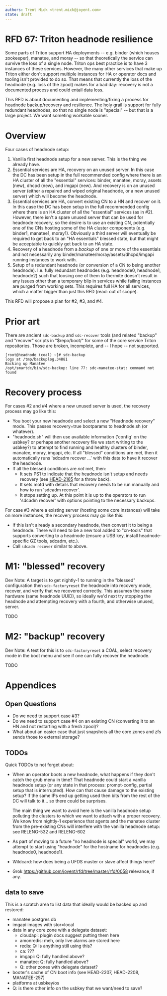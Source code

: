 ```yaml
---
authors: Trent Mick <trent.mick@joyent.com>
state: draft
---
```


# RFD 67: Triton headnode resilience

Some parts of Triton support HA deployments -- e.g. binder (which houses
zookeeper), manatee, and moray -- so that theoretically the service can survive
the loss of a single node. Triton ops best practice is to have 3 instances of
these services. However, the many other services that make up Triton either
don't support multiple instances for HA or operator docs and tooling isn't
provided to do so. That means that currently the loss of the headnode (e.g. loss
of the zpool) makes for a bad day: recovery is not a documented process and
could entail data loss.

This RFD is about documenting and implementing/fixing a process for headnode
backup/recovery and resilience. The holy grail is support for fully redundant
headnodes, so that no single node is "special" -- but that is a large
project. We want someting workable sooner.

# Overview

Four cases of headnode setup:

1. Vanilla first headnode setup for a new server. This is the thing we already
   have.
2. Essential services are HA, recovery on an unused server.
   In this case the DC has been setup in the full recommended config where there
   is an HA cluster of all the "essential" services: binder, manatee, moray,
   assets (new), dhcpd (new), and imgapi (new). And recovery is on an unused
   server (either a repaired and wiped original headnode, or a new unused
   server) which will become the headnode.
3. Essential services are HA, convert existing CN to a HN and recover on it.
   In this case the DC has been setup in the full recommended config
   where there is an HA cluster of all the "essential" services (as in #2).
   However, there isn't a spare unused server that can be used for headnode
   recovery, so the desire is to use an existing CN, potentially one of the
   CNs hosting some of the HA cluster components (e.g. binder1, manatee1,
   moray1). Obviously a third server will eventually be required to get back
   to an "HA essentials" blessed state, but that might be acceptable to quickly
   get back to an HA state.
4. Recovery of a headnode from a *backup* of one or more of the essentials
   and not necessarily any binder/manatee/moray/assets/dhcpd/imgapi running
   instances to work with.
5. Setup of a redundant headnode (or conversion of a CN to being another
   headnode). I.e. fully redundant headnodes (e.g. headnode0,
   headnode1, headnode2) such that loosing one of them to thermite doesn't
   result in any issues other than a temporary blip in services while failing
   instances are purged from working sets. This requires full HA for all
   services, which a matter bigger than just this RFD (read: out of scope).

This RFD will propose a plan for #2, #3, and #4.


# Prior art

There are ancient `sdc-backup` and `sdc-recover` tools (and related "backup"
and "recover" scripts in "$repo/boot/" for some of the core service Triton
repositories. Those are broken, incomplete, and -- I hope -- not supported.

    [root@headnode (coal) ~]# sdc-backup
    logs at /tmp/backuplog.34881
    Backing up Manatee
    /opt/smartdc/bin/sdc-backup: line 77: sdc-manatee-stat: command not found


# Recovery process

For cases #2 and #4 where a new unused server is used, the recovery process may
go like this:

- You boot your new headnode and select a new "Headnode recovery" mode.
  This passes recovery=true bootparams to headnode.sh (or whatever).
- "headnode.sh" will then use available information ('config' on the usbkey?
  or perhaps another recovery file we start writing to the usbkey?) to attempt
  to find running and healthy clusters of binder, manatee, moray, imgapi, etc.
  If all "blessed" conditions are met, then it automatically runs
  'sdcadm recover ...' with this data to have it recover the headnode.
- If all the blessed conditions are *not* met, then:
    - It sets PS1 to indicate that the headnode isn't setup and needs recovery
      (see [HEAD-2165](https://devhub.joyent.com/jira/browse/HEAD-2165) for
      a throw back).
    - It sets motd with details that recovery needs to be run manually and
      how to run 'sdcadm recover'.
    - It stops setting up.
  At this point it is up to the operators to run 'sdcadm recover' with options
  pointing to the necessary backups.


For case #3 where a existing server (hosting some core instances) will take
on more instances, the recovery process may go like this:

- If this isn't already a secondary headnode, then convert it to being a
  headnode. There will need to be a new tool added to "cn-tools" that supports
  converting to a headnode (ensure a USB key, install headnode-specific GZ
  tools, sdcadm, etc.).
- Call `sdcadm recover` similar to above.


# M1: "blessed" recovery

Dev Note: A target is to get nightly-1 to running in the "blessed" configuration
then `sdc-factoryreset` the headnode into recovery mode, recover, and verify
that we recovered correctly. This assumes the same hardware (same headnode
UUID), so ideally we'd next try stopping the headnode and attempting recovery
with a fourth, and otherwise unused, server.

TODO


# M2: "backup" recovery

Dev Note: A test for this is to `sdc-factoryreset` a COAL, select recovery mode
in the boot menu and see if one can fully recover the headnode.

TODO



# Appendices

## Open Questions

- Do we need to support case #3?
- Do we need to support case #4 on an existing CN (converting it to an HN
  and not restarting with a fresh zpool)?
- What about an easier case that just snapshots all the core zones and zfs sends
  those to external storage?


## TODOs

Quick TODOs to not forget about:

- When an operator boots a new headnode, what happens if they don't catch the
  grub menu in time? That headnode could start a vanilla headnode setup (or any
  state in that process: prompt-config, partial setup that is interrupted). How
  can that cause damage to the existing setup? If the same IPs end up getting
  used then bits from the rest of the DC will talk to it... so there could be
  surprises.

  The main thing we want to avoid here is the vanilla headnode setup polluting
  the clusters to which we want to attach with a proper recovery. We know from
  nightly-1 experience that agents and the manatee cluster from the pre-existing
  CNs will interfere with the vanilla headnode setup: see RELENG-532 and
  RELENG-602

- As part of moving to a future "no headnode is special" world, we
  may attempt to start using "headnode<num>" for the hostname for headnodes
  (e.g. headnode0, headnode1).

- Wildcard: how does being a UFDS master or slave affect things here?

- Grok https://github.com/joyent/rfd/tree/master/rfd/0058 relevance, if any.

## data to save

This is a scratch area to list data that ideally would be backed up and
restored:

- manatee postgres db
- imgapi images with stor=local
- data in any core zone with a delegate dataset:
    - cloudapi: plugin docs suggest putting them here
    - amonredis: meh, only live alarms are stored here
    - redis: Q: Is anything still using this?
    - ca: ???
    - imgapi: Q: fully handled above?
    - manatee: Q: fully handled above?
    - Q: other zones with delegate dataset?
- booter's cache of CN boot info (see HEAD-2207, HEAD-2208, MANATEE-257)
- platforms at usbkey/os
- Q: is there other info on the usbkey that we want/need to save?
